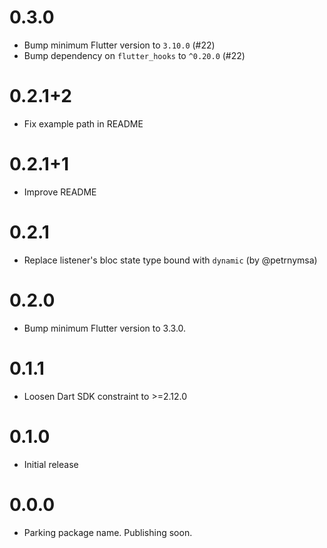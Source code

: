 # 0.3.0

- Bump minimum Flutter version to `3.10.0` (#22)
- Bump dependency on `flutter_hooks` to `^0.20.0` (#22)

# 0.2.1+2

- Fix example path in README

# 0.2.1+1

- Improve README

# 0.2.1

- Replace listener's bloc state type bound with `dynamic` (by @petrnymsa)

# 0.2.0

- Bump minimum Flutter version to 3.3.0.

# 0.1.1

- Loosen Dart SDK constraint to >=2.12.0

# 0.1.0

- Initial release

# 0.0.0

- Parking package name. Publishing soon.

